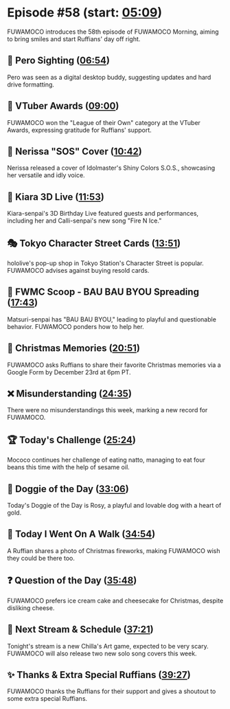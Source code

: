 # Episode #58 (start: [05:09](https://youtu.be/VwnzT5CkWds?t=05m09s))

FUWAMOCO introduces the 58th episode of FUWAMOCO Morning, aiming to bring smiles and start Ruffians' day off right.

## 👀 Pero Sighting ([06:54](https://youtu.be/VwnzT5CkWds?t=06m54s))

Pero was seen as a digital desktop buddy, suggesting updates and hard drive formatting.

## 🏅 VTuber Awards ([09:00](https://youtu.be/VwnzT5CkWds?t=09m00s))

FUWAMOCO won the "League of their Own" category at the VTuber Awards, expressing gratitude for Ruffians' support.

## 🎼 Nerissa "SOS" Cover ([10:42](https://youtu.be/VwnzT5CkWds?t=10m42s))

Nerissa released a cover of Idolmaster's Shiny Colors S.O.S., showcasing her versatile and idly voice.

## 🐔 Kiara 3D Live ([11:53](https://youtu.be/VwnzT5CkWds?t=11m53s))

Kiara-senpai's 3D Birthday Live featured guests and performances, including her and Calli-senpai's new song "Fire N Ice."

## 🎭 Tokyo Character Street Cards ([13:51](https://youtu.be/VwnzT5CkWds?t=13m51s))

hololive's pop-up shop in Tokyo Station's Character Street is popular. FUWAMOCO advises against buying resold cards.

## 🔎 FWMC Scoop - BAU BAU BYOU Spreading ([17:43](https://youtu.be/VwnzT5CkWds?t=17m43s))

Matsuri-senpai has "BAU BAU BYOU," leading to playful and questionable behavior. FUWAMOCO ponders how to help her.

## 🎄 Christmas Memories ([20:51](https://youtu.be/VwnzT5CkWds?t=20m51s))

FUWAMOCO asks Ruffians to share their favorite Christmas memories via a Google Form by December 23rd at 6pm PT.

## ❌ Misunderstanding ([24:35](https://youtu.be/VwnzT5CkWds?t=24m35s))

There were no misunderstandings this week, marking a new record for FUWAMOCO.

## 🏆 Today's Challenge ([25:24](https://youtu.be/VwnzT5CkWds?t=25m24s))

Mococo continues her challenge of eating natto, managing to eat four beans this time with the help of sesame oil.

## 🐶 Doggie of the Day ([33:06](https://youtu.be/VwnzT5CkWds?t=33m06s))

Today's Doggie of the Day is Rosy, a playful and lovable dog with a heart of gold.

## 🚶 Today I Went On A Walk ([34:54](https://youtu.be/VwnzT5CkWds?t=34m54s))

A Ruffian shares a photo of Christmas fireworks, making FUWAMOCO wish they could be there too.

## ❓ Question of the Day ([35:48](https://youtu.be/VwnzT5CkWds?t=35m48s))

FUWAMOCO prefers ice cream cake and cheesecake for Christmas, despite disliking cheese.

## 📅 Next Stream & Schedule ([37:21](https://youtu.be/VwnzT5CkWds?t=37m21s))

Tonight's stream is a new Chilla's Art game, expected to be very scary. FUWAMOCO will also release two new solo song covers this week.

## ✨ Thanks & Extra Special Ruffians ([39:27](https://youtu.be/VwnzT5CkWds?t=39m27s))

FUWAMOCO thanks the Ruffians for their support and gives a shoutout to some extra special Ruffians.
